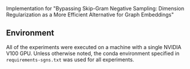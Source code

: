 Implementation for "Bypassing Skip-Gram Negative Sampling: Dimension Regularization as a More Efficient Alternative for Graph Embeddings"

## Environment
All of the experiments were executed on a machine with a single NVIDIA V100 GPU. Unless otherwise noted, the conda environment specified in `requirements-sgns.txt` was used for all experiments.
